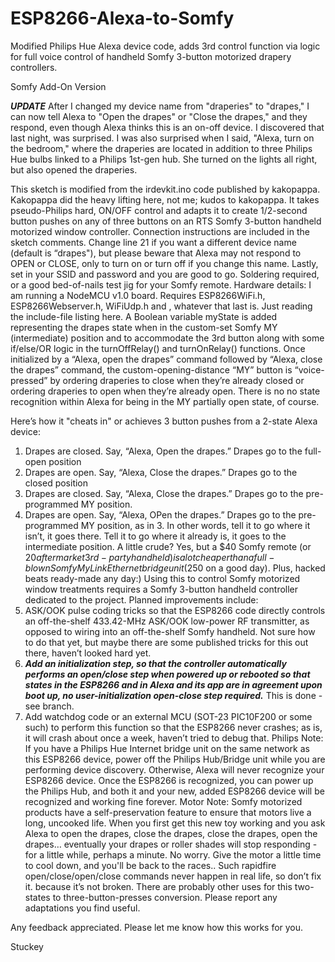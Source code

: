 # ESP8266-Alexa-to-Somfy
Modified Philips Hue Alexa device code, adds 3rd control function via logic for full voice control of handheld Somfy 3-button motorized drapery controllers.

Somfy Add-On Version

*****UPDATE*****
After I changed my device name from "draperies" to "drapes," I can now tell Alexa to "Open the drapes" or "Close the drapes," and they respond, even though Alexa thinks this is an on-off device. I discovered that last night, was surprised. I was also surprised when I said, "Alexa, turn on the bedroom," where the draperies are located in addition to three Philips Hue bulbs linked to a Philips 1st-gen hub. She turned on the lights all right, but also opened the draperies. 

This sketch is modified from the irdevkit.ino code published by kakopappa. Kakopappa did the heavy lifting here, not me; kudos to kakopappa. It takes pseudo-Philips hard, ON/OFF control and adapts it to create 1/2-second button pushes on any of three buttons on an RTS Somfy 3-button handheld motorized window controller. Connection instructions are included in the sketch comments. Change line 21 if you want a different device name (default is “drapes"), but please beware that Alexa may not respond to OPEN or CLOSE, only to turn on or turn off if you change this name. Lastly, set in your SSID and password and you are good to go. Soldering required, or a good bed-of-nails test jig for your Somfy remote. Hardware details: I am running a NodeMCU v1.0 board. Requires ESP8266WiFi.h, ESP8266Webserver.h, WiFiUdp.h and <functional>, whatever that last is. Just reading the include-file listing here. 
A Boolean variable myState is added representing the drapes state when in the custom-set Somfy MY (intermediate) position and to accommodate the 3rd button along with some if/else/OR logic in the turnOffRelay() and turnOnRelay() functions. Once initialized by a “Alexa, open the drapes” command followed by “Alexa, close the drapes” command, the custom-opening-distance “MY” button is “voice-pressed” by ordering draperies to close when they’re already closed or ordering draperies to open when they’re already open.
 There is no no state recognition within Alexa for being in the MY partially open state, of course.
  
Here’s how it "cheats in" or achieves 3 button pushes from a 2-state Alexa device:
1)	Drapes are closed. Say, “Alexa, Open the drapes.”
Drapes go to the full-open position
2)	Drapes are open. Say, “Alexa, Close the drapes.”
Drapes go to the closed position
3)	Drapes are closed. Say, “Alexa, Close the drapes.”
Drapes go to the pre-programmed MY position.
4)	Drapes are open. Say, “Alexa, OPen the drapes.”
Drapes go to the pre-programmed MY position, as in 3.
In other words, tell it to go where it isn’t, it goes there. Tell it to go where it already is, it goes to the intermediate position. A little crude? Yes, but a $40 Somfy remote (or $20 aftermarket 3rd-party handheld) is a lot cheaper than a full-blown Somfy MyLink Ethernet bridge unit ($250 on a good day). Plus, hacked beats ready-made any day:)
Using this to control Somfy motorized window treatments requires a Somfy 3-button handheld controller dedicated to the project. Planned improvements include:
1)	ASK/OOK pulse coding tricks so that the ESP8266 code directly controls an off-the-shelf 433.42-MHz ASK/OOK low-power RF transmitter, as opposed to wiring into an off-the-shelf Somfy handheld. Not sure how to do that yet, but maybe there are some published tricks for this out there, haven’t looked hard yet.
2)	***Add an initialization step, so that the controller automatically performs an open/close step when powered up or rebooted so that states in the ESP8266 and in Alexa and its app are in agreement upon boot up, no user-initialization open-close step required.***
This is done - see branch.
3)	Add watchdog code or an external MCU (SOT-23 PIC10F200 or some such) to perform this function so that the ESP8266 never crashes; as is, it will crash about once a week, haven’t tried to debug that.
Philips Note: If you have a Philips Hue Internet bridge unit on the same network as this ESP8266 device, power off the Philips Hub/Bridge unit while you are performing device discovery. Otherwise, Alexa will never recognize your ESP8266 device. Once the ESP8266 is recognized, you can power up the Philips Hub, and both it and your new, added ESP8266 device will be recognized and working fine forever.
Motor Note: Somfy motorized products have a self-preservation feature to ensure that motors live a long, uncooked life. When you first get this new toy working and you ask Alexa to open the drapes, close the drapes, close the drapes, open the drapes… eventually your drapes or roller shades will stop responding - for a little while, perhaps a minute. No worry. Give the motor a little time to cool down, and you'll be back to the races.. Such rapidfire open/close/open/close commands never happen in real life, so don’t fix it. because it’s not broken.
There are probably other uses for this two-states to three-button-presses conversion. Please report any adaptations you find useful.

Any feedback appreciated. Please let me know how this works for you.

Stuckey

